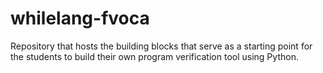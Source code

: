 # whilelang-fvoca
Repository that hosts the building blocks that serve as a starting point for the students to build their own program verification tool using Python.
